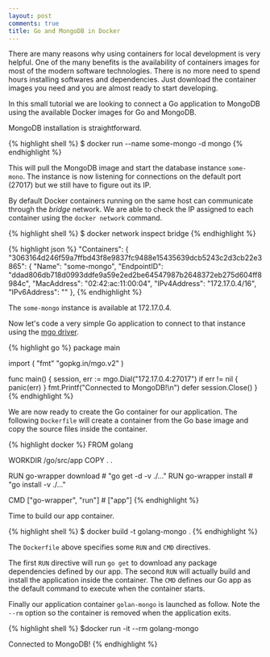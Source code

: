 ```yaml
---
layout: post
comments: true
title: Go and MongoDB in Docker
---
```


There are many reasons why using containers for local development is very helpful.
One of the many benefits is the availability of containers images for most of the modern software technologies.
There is no more need to spend hours installing softwares and dependencies. Just download the container images you need
and you are almost ready to start developing.

In this small tutorial we are looking to connect a Go application to MongoDB using the available Docker images for Go and MongoDB.

MongoDB installation is straightforward.

{% highlight shell %}
$ docker run --name some-mongo -d mongo
{% endhighlight %}

This will pull the MongoDB image and start the database instance `some-mono`.
The instance is now listening for connections on the default port (27017) but we still have to figure out its IP.

By default Docker containers running on the same host can communicate through the *bridge* network. We are able to check the IP assigned to each container using the `docker network` command.

{% highlight shell %}
$ docker network inspect bridge
{% endhighlight %}

{% highlight json %}
"Containers": {
  "3063164d246f59a7ffbd43f8e9837fc9488e15435639dcb5243c2d3cb22e3865": {
    "Name": "some-mongo",
    "EndpointID": "ddad806db718d0993ddfe9a59e2ed2be64547987b2648372eb275d604ff8984c",
    "MacAddress": "02:42:ac:11:00:04",
    "IPv4Address": "172.17.0.4/16",
    "IPv6Address": ""
    },
{% endhighlight %}

The `some-mongo` instance is available at 172.17.0.4.

Now let's code a very simple Go application to connect to that instance using the [mgo driver](http://labix.org/mgo).

{% highlight go %}
package main

import (
  "fmt"
  "gopkg.in/mgo.v2"
)

func main() {
  session, err := mgo.Dial("172.17.0.4:27017")
  if err != nil {
    panic(err)
  }
  fmt.Printf("Connected to MongoDB!\n")
  defer session.Close()
}
{% endhighlight %}

We are now ready to create the Go container for our application.
The following `Dockerfile` will create a container from the Go base image and copy the source files inside the container.

{% highlight docker %}
FROM golang

WORKDIR /go/src/app
COPY . .

RUN go-wrapper download   # "go get -d -v ./..."
RUN go-wrapper install    # "go install -v ./..."

CMD ["go-wrapper", "run"] # ["app"]
{% endhighlight %}

Time to build our app container.

{% highlight shell %}
$ docker build -t golang-mongo .
{% endhighlight %}

The `Dockerfile` above specifies some `RUN` and `CMD` directives.

The first `RUN` directive will run `go get` to download any package dependencies defined by our app.
The second `RUN` will actually build and install the application inside the container.
The `CMD` defines our Go app as the default command to execute when the container starts.

Finally our application container `golan-mongo` is launched as follow.
Note the `--rm` option so the container is removed when the application exits.

{% highlight shell %}
$docker run -it --rm golang-mongo

Connected to MongoDB!
{% endhighlight %}
